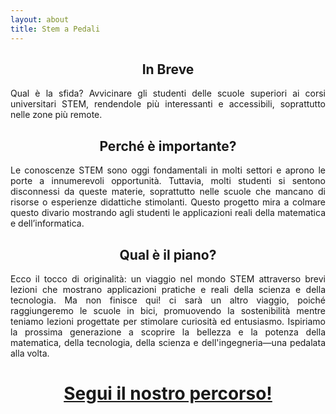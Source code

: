 ```yaml
---
layout: about 
title: Stem a Pedali
---
```


<h2><center>
In Breve
</center></h2>

<p align="justify">
Qual è la sfida? Avvicinare gli studenti delle scuole superiori ai corsi universitari STEM, rendendole più interessanti e accessibili, soprattutto nelle zone più remote.
</p>

<h2><center>
  Perché è importante?
</center></h2> 
<p align="justify">
Le conoscenze STEM sono oggi fondamentali in molti settori e aprono le porte a innumerevoli
opportunità. Tuttavia, molti studenti si sentono disconnessi da queste materie, soprattutto nelle
scuole che mancano di risorse o esperienze didattiche stimolanti. Questo progetto mira a colmare
questo divario mostrando agli studenti le applicazioni reali della matematica e dell’informatica.
</p>


<h2><center>
 Qual è il piano?
</center></h2> 
<p align="justify">
Ecco il tocco di originalità: un viaggio nel mondo STEM attraverso brevi lezioni che mostrano applicazioni pratiche e reali della scienza e della tecnologia. Ma non finisce qui! ci sarà un altro viaggio, poiché raggiungeremo le scuole in bici, promuovendo la sostenibilità mentre teniamo lezioni progettate per stimolare curiosità ed entusiasmo. Ispiriamo la prossima generazione a scoprire la bellezza e la potenza della matematica, della tecnologia, della scienza e dell'ingegneria—una pedalata alla volta.
</p>

<center>
<h1><a href="percorso/" class="btn">Segui il nostro percorso!</a></h1>
</center>

